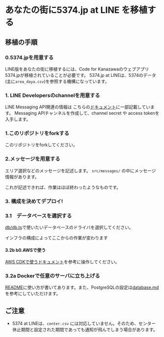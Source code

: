 # あなたの街に5374.jp at LINE を移植する

## 移植の手順
### 0.5374.jpを用意する
LINE版をあなたの街に移植するには、Code for Kanazawaのウェブアプリ5374.jpが移植されていることが必要です。
5374.jp at LINEは、5374のデータ(主に`area_daya.csv`)を参照する機構になっています。

### 1. LINE Developersのchannelを用意する
 LINE Messaging API関連の情報は こちらの[ドキュメント](./RichMenu.md)に一部記載しています。
 Messaging APIチャンネルを作成して、channel secret や access tokenを入手します。

### 1.このリポジトリをforkする
このリポジトリをforkしてください。

### 2.メッセージを用意する
エリア選択などのメッセージを記述します。
`src/messages/` の中にメッセージ情報があります。

これが記述できれば、作業はほぼ終わったようなものです。

### 3. 構成を決めてデプロイ!

### 3.1　データベースを選択する
[db/db.ts](../src/handlers/db/)で使いたいデータベースのドライバを選択してください。

インフラの構成によってここからの作業が変わります

#### 3.2b b0.AWSで使う
[AWS CDKで使うドキュメント](./aws-cdk.md)を参考に操作してください。

### 3.2a Dockerで任意のサーバに立ち上げる
[README](../README.md)に使い方が書いてあります。また、PostgreSQLの設定は[database.md](database.md)を参考にしていただけます。



## ご注意
- 5374 at LINEは、`center.csv` には対応していません。そのため、センター休止期間と設定された期間であっても通知が飛んでしまう場合があります。
